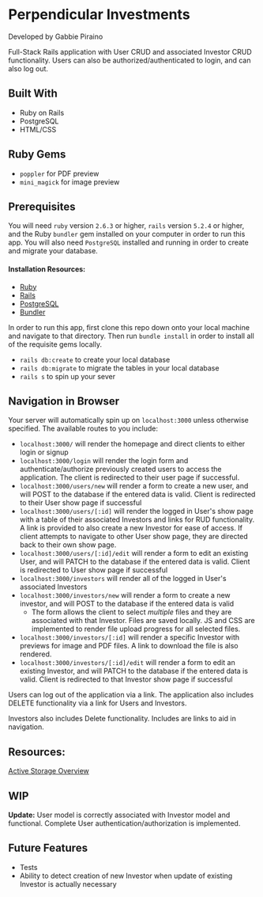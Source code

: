 # Perpendicular Investments
Developed by Gabbie Piraino

Full-Stack Rails application with User CRUD and associated Investor CRUD functionality. Users can also be authorized/authenticated to login, and can also log out.

## Built With
* Ruby on Rails
* PostgreSQL
* HTML/CSS

## Ruby Gems
* `poppler` for PDF preview
* `mini_magick` for image preview

## Prerequisites
You will need `ruby` version `2.6.3` or higher, `rails` version `5.2.4` or higher, and the Ruby `bundler` gem installed on your computer in order to run this app. You will also need `PostgreSQL` installed and running in order to create and migrate your database.

#### Installation Resources:
* [Ruby](https://www.ruby-lang.org/en/documentation/installation/)
* [Rails](https://guides.rubyonrails.org/v5.0/getting_started.html)
* [PostgreSQL](https://www.postgresql.org/download/)
* [Bundler](https://bundler.io/)

In order to run this app, first clone this repo down onto your local machine and navigate to that directory. Then run `bundle install` in order to install all of the requisite gems locally.

* `rails db:create` to create your local database
* `rails db:migrate` to migrate the tables in your local database
* `rails s` to spin up your sever

## Navigation in Browser
Your server will automatically spin up on `localhost:3000` unless otherwise specified. The available routes to you include:
* `localhost:3000/` will render the homepage and direct clients to either login or signup
* `localhost:3000/login` will render the login form and authenticate/authorize previously created users to access the application. The client is redirected to their user page if successful.
* `localhost:3000/users/new` will render a form to create a new user, and will POST to the database if the entered data is valid. Client is redirected to their User show page if successful
* `localhost:3000/users/[:id]` will render the logged in User's show page with a table of their associated Investors and links for RUD functionality. A link is provided to also create a new Investor for ease of access. If client attempts to navigate to other User show page, they are directed back to their own show page.
* `localhost:3000/users/[:id]/edit` will render a form to edit an existing User, and will PATCH to the database if the entered data is valid. Client is redirected to User show page if successful
* `localhost:3000/investors` will render all of the logged in User's associated Investors
* `localhost:3000/investors/new` will render a form to create a new investor, and will POST to the database if the entered data is valid
  * The form allows the client to select _multiple_ files and they are associated with that Investor. Files are saved locally. JS and CSS are implemented to render file upload progress for all selected files.  
* `localhost:3000/investors/[:id]` will render a specific Investor with previews for image and PDF files. A link to download the file is also rendered.
* `localhost:3000/investors/[:id]/edit` will render a form to edit an existing Investor, and will PATCH to the database if the entered data is valid. Client is redirected to that Investor show page if successful

Users can log out of the application via a link.
The application also includes DELETE functionality via a link for Users and Investors.

Investors also includes Delete functionality. Includes are links to aid in navigation.

## Resources:
[Active Storage Overview](https://edgeguides.rubyonrails.org/active_storage_overview.html)

## WIP
**Update:** User model is correctly associated with Investor model and functional. Complete User authentication/authorization is implemented.

## Future Features
* Tests
* Ability to detect creation of new Investor when update of existing Investor is actually necessary

